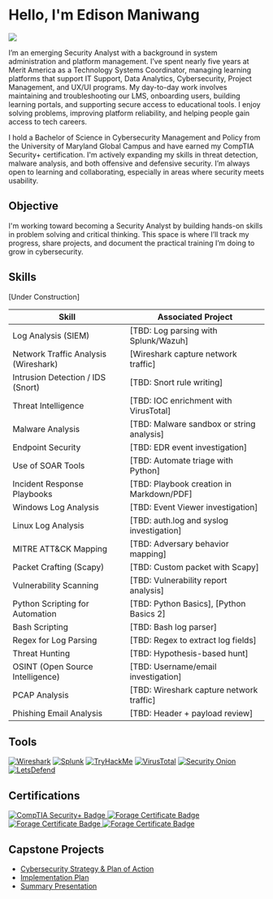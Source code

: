# Hello, I'm Edison Maniwang
<a href="https://www.linkedin.com/in/edisonmaniwang/"><img src="https://img.shields.io/badge/-LinkedIn-0072b1?&style=for-the-badge&logo=linkedin&logoColor=white" /></a>

I’m an emerging Security Analyst with a background in system administration and platform management. I’ve spent nearly five years at Merit America as a Technology Systems Coordinator, managing learning platforms that support IT Support, Data Analytics, Cybersecurity, Project Management, and UX/UI programs. My day-to-day work involves maintaining and troubleshooting our LMS, onboarding users, building learning portals, and supporting secure access to educational tools. I enjoy solving problems, improving platform reliability, and helping people gain access to tech careers.

I hold a Bachelor of Science in Cybersecurity Management and Policy from the University of Maryland Global Campus and have earned my CompTIA Security+ certification. I'm actively expanding my skills in threat detection, malware analysis, and both offensive and defensive security. I’m always open to learning and collaborating, especially in areas where security meets usability.

## Objective
I'm working toward becoming a Security Analyst by building hands-on skills in problem solving and critical thinking. This space is where I’ll track my progress, share projects, and document the practical training I’m doing to grow in cybersecurity.

## Skills
[Under Construction]

| Skill                                      | Associated Project                        |
|-------------------------------------------|-------------------------------------------|
| Log Analysis (SIEM)                       | [TBD: Log parsing with Splunk/Wazuh]      |
| Network Traffic Analysis (Wireshark)      | [Wireshark capture network traffic]       |
| Intrusion Detection / IDS (Snort)         | [TBD: Snort rule writing]                 |
| Threat Intelligence                       | [TBD: IOC enrichment with VirusTotal]     |
| Malware Analysis                          | [TBD: Malware sandbox or string analysis] |
| Endpoint Security                         | [TBD: EDR event investigation]            |
| Use of SOAR Tools                         | [TBD: Automate triage with Python]        |
| Incident Response Playbooks               | [TBD: Playbook creation in Markdown/PDF]  |
| Windows Log Analysis                      | [TBD: Event Viewer investigation]         |
| Linux Log Analysis                        | [TBD: auth.log and syslog investigation]  |
| MITRE ATT&CK Mapping                      | [TBD: Adversary behavior mapping]         |
| Packet Crafting (Scapy)                   | [TBD: Custom packet with Scapy]           |
| Vulnerability Scanning                    | [TBD: Vulnerability report analysis]      |
| Python Scripting for Automation           | [TBD: Python Basics], [Python Basics 2]        |
| Bash Scripting                            | [TBD: Bash log parser]                    |
| Regex for Log Parsing                     | [TBD: Regex to extract log fields]        |
| Threat Hunting                            | [TBD: Hypothesis-based hunt]              |
| OSINT (Open Source Intelligence)          | [TBD: Username/email investigation]       |
| PCAP Analysis                             | [TBD: Wireshark capture network traffic]       |
| Phishing Email Analysis                   | [TBD: Header + payload review]            |

## Tools
[![Wireshark](https://img.shields.io/badge/-Wireshark-1679A7?style=for-the-badge&logo=Wireshark&logoColor=white)](https://www.wireshark.org/)
[![Splunk](https://img.shields.io/badge/-Splunk-000000?style=for-the-badge&logo=Splunk&logoColor=white)](https://www.splunk.com/)
[![TryHackMe](https://img.shields.io/badge/-TryHackMe-E62249?style=for-the-badge&logo=TryHackMe&logoColor=white)](https://tryhackme.com/)
[![VirusTotal](https://img.shields.io/badge/-VirusTotal-394EFF?style=for-the-badge&logo=VirusTotal&logoColor=white)](https://www.virustotal.com/)
[![Security Onion](https://img.shields.io/badge/-Security%20Onion-5A6378?style=for-the-badge&logo=linux&logoColor=white)](https://securityonion.net/)
[![LetsDefend](https://img.shields.io/badge/-Let's%20Defend-3E8EDE?style=for-the-badge&logoColor=white)](https://www.letsdefend.io/)

## Certifications
<div>
<a href="https://www.credly.com/badges/6870d092-d469-4c43-a4d2-5378cd4adf0a/linked_in_profile" target="_blank" rel="noopener noreferrer">
  <img src="https://img.shields.io/badge/-Security%2B-FF0000?&style=for-the-badge&logo=CompTIA&logoColor=white" alt="CompTIA Security+ Badge" />
</a>
<a href="https://forage-uploads-prod.s3.amazonaws.com/completion-certificates/AIG/2ZFnEGEDKTQMtEv9C_AIG_4Z26NmeucEAmYLhpJ_1722449830793_completion_certificate.pdf" target="_blank" rel="noopener noreferrer">
  <img src="https://img.shields.io/badge/-Forage: AIG Shields Up-007ACC?&style=for-the-badge&logo=Forage&logoColor=white" alt="Forage Certificate Badge" />
</a>
<a href="https://forage-uploads-prod.s3.amazonaws.com/completion-certificates/Datacom/yTszJTvkHFBH6zAn3_Datacom_4Z26NmeucEAmYLhpJ_1722456231635_completion_certificate.pdf" target="_blank" rel="noopener noreferrer">
  <img src="https://img.shields.io/badge/-Forage: Datacom-007ACC?&style=for-the-badge&logo=Forage&logoColor=white" alt="Forage Certificate Badge" />
</a>
<a href="https://forage-uploads-prod.s3.amazonaws.com/completion-certificates/mastercard/vcKAB5yYAgvemepGQ_Mastercard_4Z26NmeucEAmYLhpJ_1722445034755_completion_certificate.pdf" target="_blank" rel="noopener noreferrer">
  <img src="https://img.shields.io/badge/-Forage: Mastercard-007ACC?&style=for-the-badge&logo=Forage&logoColor=white" alt="Forage Certificate Badge" />
</a>
</div>

## Capstone Projects
- [Cybersecurity Strategy & Plan of Action](https://github.com/edisonm86/Cybersecurity-Strategy-Plan-of-Action/blob/22985a96e0a5315dfcc79f10863f59551f8767c4/README.md) 
- [Implementation Plan](https://github.com/edisonm86/Implementation-Plan/blob/e008fd8380c6dccce663dc2d6f4dcb2050008af8/README.md)
- [Summary Presentation](https://github.com/edisonm86/Summary-Presentation/blob/9a1adc472a1211fd021e026e1ddb83ab550172e1/README.md)
